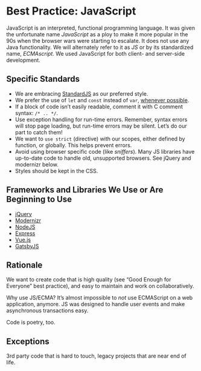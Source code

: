 # Best Practice: JavaScript

JavaScript is an interpreted, functional programming language. It was given the unfortunate name _JavaScript_ as a ploy to make it more popular in the 90s when the browser wars were starting to escalate. It does not use any Java functionality. We will alternately refer to it as _JS_ or by its standardized name, _ECMAscript_. We used JavaScript for both client- and server-side development.

## Specific Standards

* We are embracing [StandardJS](https://standardjs.com/) as our preferred style.
* We prefer the use of `let` and `const` instead of `var`, [whenever possible](https://medium.com/podiihq/javascript-variables-should-you-use-let-var-or-const-394f7645c88f).
* If a block of code isn’t easily readable, comment it with C comment syntax: `/* .. */`.
* Use exception handling for run-time errors. Remember, syntax errors will stop page loading, but run-time errors may be silent. Let’s do our part to catch them!
* We want to `use strict` (directive) with our scopes, either defined by function, or globally. This helps prevent errors.
* Avoid using browser specific code (like _sniffers_). Many JS libraries have up-to-date code to handle old, unsupported browsers. See jQuery and modernizr below.
* Styles should be kept in the CSS.

## Frameworks and Libraries We Use or Are Beginning to Use

* [jQuery](https://jquery.com/)
* [Modernizr](https://modernizr.com/)
* [NodeJS](https://nodejs.org/)
* [Express](https://expressjs.com/)
* [Vue.js](https://vuejs.org/)
* [GatsbyJS](https://www.gatsbyjs.org/)

## Rationale
We want to create code that is high quality (see “Good Enough for Everyone” best practice), and easy to maintain and work on collaboratively.

Why use JS/ECMA? It’s almost impossible to *not* use ECMAScript on a web application, anymore. JS was designed to handle user events and make asynchronous transactions easy.

Code is poetry, too.

## Exceptions

3rd party code that is hard to touch, legacy projects that are near end of life.
